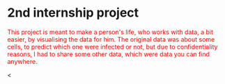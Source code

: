 # 2nd internship project

<p style="color:red;">
  This project is meant to make a person's life, who works with data, a bit easier, by visualising the data for him. The original data was about some cells, to predict which one were infected or not, but due to     confidentiality reasons, I had to share some other data, which were data you can find anywhere. 
</p>

<

